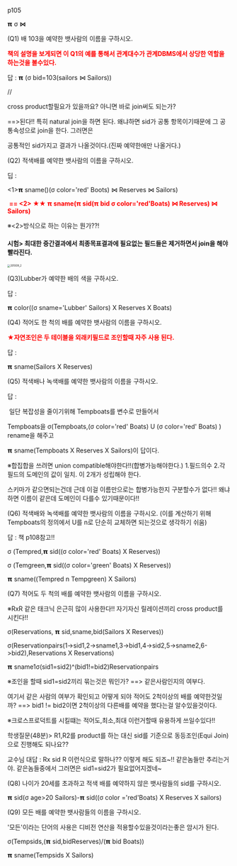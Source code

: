 p105

𝝿 σ  ⋈

(Q1) 배 103을 예약한 뱃사람의 이름을 구하시오.

<span style="color:Red">**책의 설명을 보게되면 이 Q1의 예를 통해서 관계대수가 관계DBMS에서 상당한 역할을 하는것을 볼수있다.**</span>

답 : 𝝿 (σ bid=103(sailors ⋈ Sailors))

//

cross product할필요가 있을까요? 아니면 바로 join써도 되는가?

==>된다!! 특히 natural join을 하면 된다. 왜냐하면 sid가 공통 항목이기때문에 그 공통속성으로 join을 한다. 그러면은 

공통적인 sid가지고 결과가 나올것이다.(진짜 예약한애만 나올거다.)



(Q2) 적색배를 예약한 뱃사람의 이름을 구하시오.

딥 : 

<1>𝝿 sname()(σ color='red' Boots) ⋈ Reserves ⋈ Sailors)  

<span style="color:red"> **== <2> ★★ 𝝿 sname(𝝿 sid(𝝿 bid σ color='red'Boats) ⋈ Reserves) ⋈ Sailors)**</span>

※<2>방식으로 하는 이유는 뭔가??!

#### 시험> 최대한 중간결과에서 최종목표결과에 필요없는 필드들은 제거하면서 join을 해야빨라진다.

<img src="C:\Users\user\Desktop\md\(윤영)데이터베이스\201009_tue\201009_2.jpg" alt="201009_2" style="zoom:40%;" /> 

(Q3)Lubber가 예약한 배의 색을 구하시오. 

답 : 

 𝝿 color((σ sname='Lubber' Sailors) X Reserves X Boats)

 

(Q4) 적어도 한 척의 배를 예약한 뱃사람의 이름을 구하시오.

<span style="color:red">**★자연조인은 두 테이블을 외래키필드로 조인할때 자주 사용 된다.**</span>

답 : 

𝝿 sname(Sailors X Reserves)

(Q5) 적색배나 녹색배를  예약한 뱃사람의 이름을 구하시오.

답 :

​	일단 복잡성을 줄이기위해 Tempboats를 변수로 만들어서

Tempboats을  σ(Tempboats,(σ color='red' Boats) U (σ color='red' Boats) ) rename을 해주고

𝝿 sname(Tempboats X Reserves X Sailors)이 답이다.

※합집합을 쓰려면 union compatible해야한다!!(합병가능해야한다.) 1.필드의수 2.각필드의 도메인의 값이 일치. 이 2개가 성립해야 한다.

스키마가 같으면되는건데 근데 이걸 이름만으로는 합병가능한지 구분할수가 없다!! 왜냐하면 이름이 같은데 도메인이 다를수 있기때문이다!!



(Q6) 적색배와 녹색배를 예약한 뱃사람의 이름을 구하시오. (이를 계산하기 위해 Tempboats의 정의에서 U를 n로 단순히 교체하면 되는것으로 생각하기 쉬움)

답 :  책 p108참고!!

σ (Tempred,𝝿 sid((σ color='red' Boats) X Reserves))

σ (Temgreen,𝝿 sid((σ color='green' Boats) X Reserves))

𝝿  sname((Tempred n Tempgreen) X Sailors)

(Q7) 적어도 두 척의 배를 예약한 뱃사람의 이름을 구하시오.

※RxR 같은 태크닉 은근히 많이 사용한다!! 자기자신 릴레이션끼리 cross product를 시킨다!!

σ(Reservations, 𝝿 sid,sname,bid(Sailors X Reserves))

σ(Reservationpairs(1->sid1,2->sname1,3->bid1,4->sid2,5->sname2,6->bid2),Reservations X Reservations)

𝝿 sname1σ(sid1=sid2)^(bid1!=bid2)Reservationpairs

※조인을 할때 sid1=sid2끼리 묶는것은 뭐인가? ==> 같은사람인지의 여부다.

여기서 같은 사람의 여부가 확인되고 어떻게 되야 적어도 2척이상의 배를 예약한것일까? ==> bid1 != bid2이면 2척이상의 다른배를 예약을 했다는걸 알수있을것이다.

※크로스프로덕트를 시킬떄는 적어도,최소,최대 이런거할때 유용하게 쓰일수있다!!

학생질문(48분)> R1,R2를 product를 하는 대신 sid를 기준으로 동등조인(Equi Join)으로 진행해도 되나요??

교수님 대답 : Rx sid R 이런식으로 말하나?? 이렇게 해도 되죠~!! 같은놈들만 추리는거야. 같은놈들중에서 그러면은 sid1=sid2가 필요없어지겠네~





(Q8)  나이가 20세를 초과하고 적색 배를 예약하지 않은 뱃사람들의 sid를 구하시오.

𝝿 sid(σ age>20 Sailors)-𝝿 sid((σ color ='red'Boats) X Reserves X sailors)



(Q9) 모든 배를 예약한 뱃사람들의 이름을 구하시오.

'모든'이라는 단어의 사용은 디비전 연산을 적용할수있을것이라는좋은 암시가 된다.

σ(Tempsids,(𝝿 sid,bidReserves)/(𝝿 bid Boats))

𝝿 sname(Tempsids X Sailors)